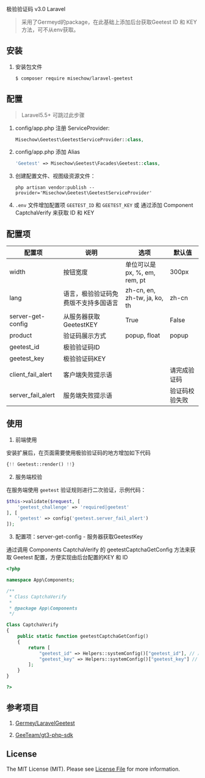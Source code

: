 极验验证码 v3.0 Laravel

> 采用了Germeyd的package，在此基础上添加后台获取Geetest ID 和 KEY  方法，可不从env获取。

## 安装

 1. 安装包文件

	``` bash
	$ composer require misechow/laravel-geetest
	```

## 配置

> Laravel5.5+ 可跳过此步骤

1. config/app.php 注册 ServiceProvider:
	
	```php
	Misechow\Geetest\GeetestServiceProvider::class,
	```

2. config/app.php 添加 Alias

     ```php
     'Geetest' => Misechow\Geetest\Facades\Geetest::class,
     ```

3. 创建配置文件、视图级资源文件：

	```shell
	php artisan vendor:publish --provider='Misechow\Geetest\GeetestServiceProvider'
	```
	
4. `.env` 文件增加配置项 `GEETEST_ID` 和 `GEETEST_KEY` 或 通过添加 Component CaptchaVerify 来获取 ID 和 KEY

## 配置项

| 配置项  | 说明  | 选项  | 默认值  |
| ------------ | ------------ | ------------ | ------------ |
| width | 按钮宽度  | 单位可以是 px, %, em, rem, pt  | 300px|
| lang | 语言，极验验证码免费版不支持多国语言  | zh-cn, en, zh-tw, ja, ko, th  | zh-cn  |
| server-get-config | 从服务器获取GeetestKEY | True | False          |
| product  | 验证码展示方式  | popup, float  | popup  |
| geetest_id  | 极验验证码ID  |   |   |
| geetest_key  | 极验验证码KEY  |   |   |
| client_fail_alert  | 客户端失败提示语  |   | 请完成验证码  |
| server_fail_alert  | 服务端失败提示语  |   | 验证码校验失败  |

## 使用

1. 前端使用

安装扩展后，在页面需要使用极验验证码的地方增加如下代码

```php
{!! Geetest::render() !!}
```

2. 服务端校验

在服务端使用 `geetest` 验证规则进行二次验证，示例代码：

```php
$this->validate($request, [
    'geetest_challenge' => 'required|geetest'
], [
    'geetest' => config('geetest.server_fail_alert')
]);
```

3. 配置项：server-get-config  -  服务器获取GeetestKey

通过调用 Components CaptchaVerify 的 geetestCaptchaGetConfig 方法来获取 Geetest 配置，方便实现由后台配置的KEY 和 ID

```php
<?php

namespace App\Components;

/**
 * Class CaptchaVerify
 *
 * @package App\Components
 */

Class CaptchaVerify 
{
    public static function geetestCaptchaGetConfig() 
    {
        return [
            "geetest_id" => Helpers::systemConfig()["geetest_id"], // 后台获取 id
            "geetest_key" => Helpers::systemConfig()["geetest_key"] // 后台获取 key
        ];
    }
}

?>
```

## 参考项目

1. [Germey/LaravelGeetest](https://github.com/Germey/LaravelGeetest)

2. [GeeTeam/gt3-php-sdk](https://github.com/GeeTeam/gt3-php-sdk)

## License

The MIT License (MIT). Please see [License File](LICENSE) for more information.
